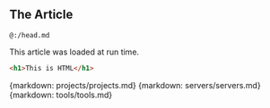 ## The Article

`@:/head.md`

This article was loaded at run time.

```html
<h1>This is HTML</h1>
```

{markdown: projects/projects.md}
{markdown: servers/servers.md}
{markdown: tools/tools.md}

